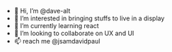 - 👋 Hi, I’m @dave-alt
- 👀 I’m interested in bringing stuffs to live in a display
- 🌱 I’m currently learning react
- 💞️ I’m looking to collaborate on UX and UI
- 📫 reach me @jsamdavidpaul

<!---
dave-alt/dave-alt is a ✨ special ✨ repository because its `README.md` (this file) appears on your GitHub profile.
You can click the Preview link to take a look at your changes.
--->
